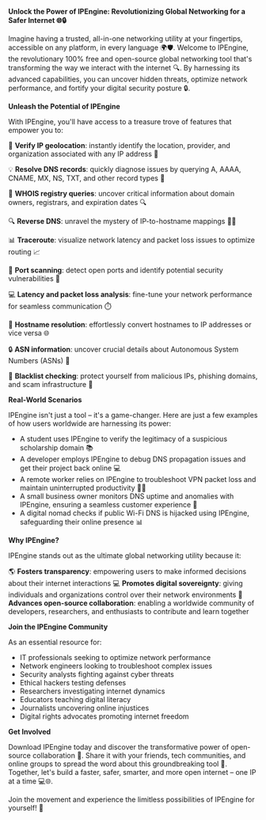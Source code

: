 **Unlock the Power of IPEngine: Revolutionizing Global Networking for a Safer Internet 🌐🔒**

Imagine having a trusted, all-in-one networking utility at your fingertips, accessible on any platform, in every language 🌍🛡️. Welcome to IPEngine, the revolutionary 100% free and open-source global networking tool that's transforming the way we interact with the internet 🔍. By harnessing its advanced capabilities, you can uncover hidden threats, optimize network performance, and fortify your digital security posture 🔒.

**Unleash the Potential of IPEngine**

With IPEngine, you'll have access to a treasure trove of features that empower you to:

🔮 **Verify IP geolocation**: instantly identify the location, provider, and organization associated with any IP address 📍

💡 **Resolve DNS records**: quickly diagnose issues by querying A, AAAA, CNAME, MX, NS, TXT, and other record types 🔧

🚨 **WHOIS registry queries**: uncover critical information about domain owners, registrars, and expiration dates 🔍

🔍 **Reverse DNS**: unravel the mystery of IP-to-hostname mappings 🕵️‍♂️

📊 **Traceroute**: visualize network latency and packet loss issues to optimize routing 📈

🚫 **Port scanning**: detect open ports and identify potential security vulnerabilities 🔴

💻 **Latency and packet loss analysis**: fine-tune your network performance for seamless communication ⏱️

📍 **Hostname resolution**: effortlessly convert hostnames to IP addresses or vice versa 🌐

🔒 **ASN information**: uncover crucial details about Autonomous System Numbers (ASNs) 👀

🚫 **Blacklist checking**: protect yourself from malicious IPs, phishing domains, and scam infrastructure 🚨

**Real-World Scenarios**

IPEngine isn't just a tool – it's a game-changer. Here are just a few examples of how users worldwide are harnessing its power:

* A student uses IPEngine to verify the legitimacy of a suspicious scholarship domain 📚
* A developer employs IPEngine to debug DNS propagation issues and get their project back online 💻
* A remote worker relies on IPEngine to troubleshoot VPN packet loss and maintain uninterrupted productivity 🏃‍♂️
* A small business owner monitors DNS uptime and anomalies with IPEngine, ensuring a seamless customer experience 💼
* A digital nomad checks if public Wi-Fi DNS is hijacked using IPEngine, safeguarding their online presence 📊

**Why IPEngine?**

IPEngine stands out as the ultimate global networking utility because it:

🌎 **Fosters transparency**: empowering users to make informed decisions about their internet interactions
💻 **Promotes digital sovereignty**: giving individuals and organizations control over their network environments
🤝 **Advances open-source collaboration**: enabling a worldwide community of developers, researchers, and enthusiasts to contribute and learn together

**Join the IPEngine Community**

As an essential resource for:

* IT professionals seeking to optimize network performance
* Network engineers looking to troubleshoot complex issues
* Security analysts fighting against cyber threats
* Ethical hackers testing defenses
* Researchers investigating internet dynamics
* Educators teaching digital literacy
* Journalists uncovering online injustices
* Digital rights advocates promoting internet freedom

**Get Involved**

Download IPEngine today and discover the transformative power of open-source collaboration 🚀. Share it with your friends, tech communities, and online groups to spread the word about this groundbreaking tool 🔗. Together, let's build a faster, safer, smarter, and more open internet – one IP at a time 💻🌐.

Join the movement and experience the limitless possibilities of IPEngine for yourself! 🚀